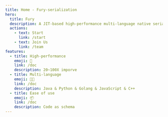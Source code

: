 ```yaml
---
title: Home - Fury-serialization
hero:
  title: Fury
  description: A JIT-based high-performance multi-language native serialization framework that provides ultimate performance and ease of use
  actions:
    - text: Start
      link: /start
    - text: Join Us
      link: /team
features:
  - title: High-performance
    emoji: 🚀
    link: /doc
    description: 20~100X imporve
  - title: Multi-language
    emoji: 🧑‍💻
    link: /doc
    description: Java & Python & Golang & JavaScript & C++
  - title: Ease of use
    emoji: 📦
    link: /doc
    description: Code as schema
---
```

